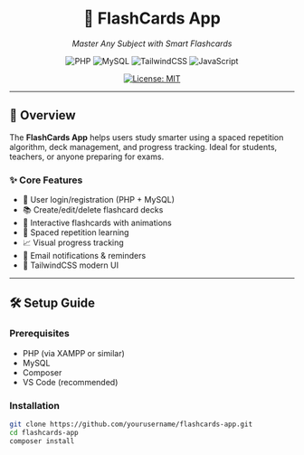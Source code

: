 <div align="center">

# 🧠 FlashCards App  
*Master Any Subject with Smart Flashcards*

![PHP](https://img.shields.io/badge/PHP-777BB4?style=for-the-badge&logo=php&logoColor=white)
![MySQL](https://img.shields.io/badge/MySQL-4479A1?style=for-the-badge&logo=mysql&logoColor=white)
![TailwindCSS](https://img.shields.io/badge/TailwindCSS-38B2AC?style=for-the-badge&logo=tailwind-css&logoColor=white)
![JavaScript](https://img.shields.io/badge/JavaScript-F7DF1E?style=for-the-badge&logo=javascript&logoColor=black)

[![License: MIT](https://img.shields.io/badge/License-MIT-yellow.svg)](LICENSE)

</div>

---

## 🚀 Overview

The **FlashCards App** helps users study smarter using a spaced repetition algorithm, deck management, and progress tracking. Ideal for students, teachers, or anyone preparing for exams.

### ✨ Core Features

- 🔐 User login/registration (PHP + MySQL)
- 📚 Create/edit/delete flashcard decks
- 🎴 Interactive flashcards with animations
- 🧠 Spaced repetition learning
- 📈 Visual progress tracking
- 📧 Email notifications & reminders
- 🎨 TailwindCSS modern UI

---

## 🛠️ Setup Guide

### Prerequisites

- PHP (via XAMPP or similar)
- MySQL
- Composer
- VS Code (recommended)

### Installation

```bash
git clone https://github.com/yourusername/flashcards-app.git
cd flashcards-app
composer install
